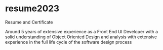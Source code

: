 # resume2023
Resume and Certificate

Around 5 years of extensive experience as a Front End UI Developer with a solid understanding of Object
Oriented Design and analysis with extensive experience in the full life cycle of the software design process
